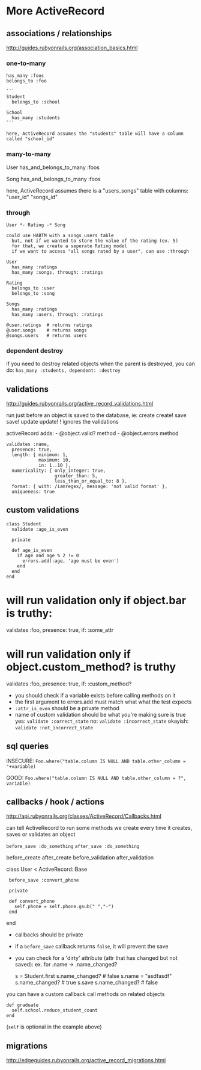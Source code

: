 
# More ActiveRecord 


## associations / relationships

  http://guides.rubyonrails.org/association_basics.html


  ### one-to-many

    has_many :foos
    belongs_to :foo

    ```
    Student
      belongs_to :school

    School
      has_many :students 
    ```

    here, ActiveRecord assumes the "students" table will have a column called "school_id"


  ### many-to-many

  User
    has_and_belongs_to_many :foos

  Song
    has_and_belongs_to_many :foos


   here, ActiveRecord assumes there is a "users_songs" table with columns: "user_id" "songs_id"



   ### through 

    User *- Rating -* Song

    could use HABTM with a songs_users table
      but, not if we wanted to store the value of the rating (ex. 5)
      for that, we create a seperate Rating model
      if we want to access "all songs rated by a user", can use :through

    User
      has_many :ratings
      has_many :songs, through: :ratings

    Rating  
      belongs_to :user
      belongs_to :song

    Songs
      has_many :ratings
      has_many :users, through: :ratings

    @user.ratings  # returns ratings
    @user.songs    # returns songs
    @songs.users   # returns users

  ### dependent destroy

  if you need to destroy related objects when the parent is destroyed, you can do:
    `has_many :students, dependent: :destroy`




## validations

  http://guides.rubyonrails.org/active_record_validations.html

  run just before an object is saved to the database, ie:
    create create!  save save!  update update!
    ! ignores the validations

  activeRecord adds:
    - @object.valid? method
    - @object.errors method


  ```
  validates :name,
    presence: true,
    length: { minimum: 1,
              maximum: 10,
              in: 1..10 },
    numericality: { only_integer: true,
                    greater_than: 5,
                    less_than_or_equal_to: 8 },
    format: { with: /iamregex/, message: 'not valid format' },
    uniqueness: true
  ```



## custom validations

  ```
  class Student
    validate :age_is_even

    private

    def age_is_even
      if age and age % 2 != 0
        errors.add(:age, 'age must be even') 
      end
    end
  end
  ```




  # will run validation only if object.bar is truthy:
  validates :foo, presence: true, if: :some_attr

  # will run validation only if object.custom_method? is truthy
  validates :foo, presence: true, if: :custom_method?

  - you should check if a variable exists before calling methods on it
  - the first argument to errors.add must match what what the test expects
  - `:attr_is_even` should be a private method
  - name of custom validation should be what you're making sure is true
      yes:  `validate :correct_state`
      no:   `validate :incorrect_state`
      okayish: `validate :not_incorrect_state`



## sql queries
  INSECURE: `Foo.where("table.column IS NULL AND table.other_column = "+variable)`

  GOOD: `Foo.where("table.column IS NULL AND table.other_column = ?", variable)`


## callbacks / hook / actions

  http://api.rubyonrails.org/classes/ActiveRecord/Callbacks.html

  can tell ActiveRecord to run some methods we create every time it creates, saves or validates an object

  `before_save :do_something`
  `after_save :do_something`

   before_create
   after_create
   before_validation
   after_validation

  class User < ActiveRecord::Base

     before_save :convert_phone

     private

     def convert_phone
       self.phone = self.phone.gsub(" ","-")
     end

   end


  - callbacks should be private 
  - if a `before_save` callback returns `false`, it will prevent the save
  - you can check for a 'dirty' attribute (attr that has changed but not saved):
      ex. for .name -> .name_changed?

    s = Student.first
    s.name_changed?  # false
    s.name = "asdfasdf"
    s.name_changed?  # true
    s.save
    s.name_changed? # false


  you can have a custom callback call methods on related objects

  ```
  def graduate
    self.school.reduce_student_count
  end
  ```

  (`self` is optional in the example above)


## migrations

  http://edgeguides.rubyonrails.org/active_record_migrations.html
